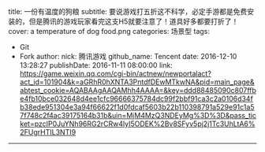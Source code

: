 title: 一份有温度的狗粮
subtitle: 要说游戏打五折这不科学，必定手游都是免费安装的，但是腾讯的游戏玩家看完这支H5就要注意了！道具好多都要打折了！
cover: a temperature of dog food.png
categories: 场景型
tags:
  - Git
  - Fork
author:
  nick: 腾讯游戏
  github_name: Tencent
date: 2016-12-10 13:28:27
publishDate: 2016-11-11 08:00:00
link: https://game.weixin.qq.com/cgi-bin/actnew/newportalact?act_id=101904&k=aGRhR0hXNTA3PntdfDEwMTkwNA&pid=main_page&abtest_cookie=AQABAAgAAQAMhh4AAAA=&key=ddd88485090c807ffbe4fb10bce032648d4ee1cfc96666375784dc99f2bbf91ca3c2a0106d34fb38ede951304e3a94f66622f1d0fdcaf5603b22b110398791a529e91c1a57f748c2f4ac39175164b31b&uin=MjM4MzQ3NDEyMg%3D%3D&pass_ticket=pzcIP0JuYNh96RG2rCRw4lyI5ODEK%2Bv8SFyv5pj2j1Tc3UhLtA6%2FUgrHTIL3NTI9
---

<!-- more -->
